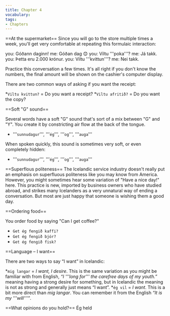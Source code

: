 ```yaml
---
title: Chapter 4
vocabulary:
tags:
- Chapters
---
```


==At the supermarket==
Since you will go to the store multiple times a week, you'll get very comfortable at repeating this formulaic interaction:

<Conversation>
you: Góðann daginn!
me: Góðan dag 😊
you: Viltu '''poka'''?
me: Já takk.
you: Þetta eru 2.000 krónur.
you: Viltu '''kvittun'''?
me: Nei takk.
</Conversation>

Practice this conversation a few times. It's all right if you don't know the numbers, the final amount will be shown on the cashier's computer display.

There are two common ways of asking if you want the receipt:

*`Viltu kvittun?` = Do you want a receipt?
*`Viltu afritið?` = Do you want the copy?

==Soft "G" sound==

Several words have a soft "G" sound that's sort of a mix between "G" and "Y". You create it by constricting air flow at the back of the tongue.

* '''`sunnudagur`''', '''`ég`''', '''`og`''', '''`auga`'''

When spoken quickly, this sound is sometimes very soft, or even completely hidden:

* '''`sunnudagur`''', '''`ég`''', '''`og`''', '''`auga`'''

==Superflous politeness==
The Icelandic service industry doesn't really put an emphasis on superfluous politeness like you may know from America. However, you might sometimes hear some variation of "Have a nice day!" here. This practice is new, imported by business owners who have studied abroad, and strikes many Icelanders as a very unnatural way of ending a conversation. But most are just happy that someone is wishing them a good day.

==Ordering food==

You order food by saying "Can I get coffee?"

* `Get ég fengið kaffi?`
* `Get ég fengið bjór?`
* `Get ég fengið fisk?`

==Language – I want==

There are two ways to say “I want” in Icelandic:

*`mig langar` = _I want, I desire_. This is the same variation as you might be familiar with from English, _“I '''long for''' the carefree days of my youth.”_ meaning having a strong desire for something, but in Icelandic the meaning is not as strong and generally just means “I want”.
*`ég vil` = _I want_. This is a bit more direct than _mig langar_. You can remember it from the English _“It is my '''will'''”_.

==What opinions do you hold?==
Ég held

